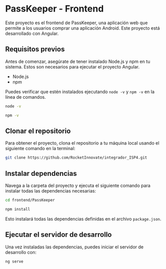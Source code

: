 # PassKeeper - Frontend

Este proyecto es el frontend de PassKeeper, una aplicación web que permite a los usuarios comprar una aplicación Android. Este proyecto está desarrollado con Angular.

## Requisitos previos

Antes de comenzar, asegúrate de tener instalado Node.js y npm en tu sistema. Estos son necesarios para ejecutar el proyecto Angular.

- Node.js
- npm

Puedes verificar que estén instalados ejecutando `node -v` y `npm -v` en la línea de comandos.
```bash
node -v
```
```bash
npm -v
```

## Clonar el repositorio

Para obtener el proyecto, clona el repositorio a tu máquina local usando el siguiente comando en la terminal:
```bash
git clone https://github.com/RocketInnovate/integrador_ISP4.git
```



## Instalar dependencias

Navega a la carpeta del proyecto y ejecuta el siguiente comando para instalar todas las dependencias necesarias:
```bash
cd frontend/PassKeeper
```
```bash
npm install
```


Esto instalará todas las dependencias definidas en el archivo `package.json`.

## Ejecutar el servidor de desarrollo

Una vez instaladas las dependencias, puedes iniciar el servidor de desarrollo con:
```bash
ng serve
```
